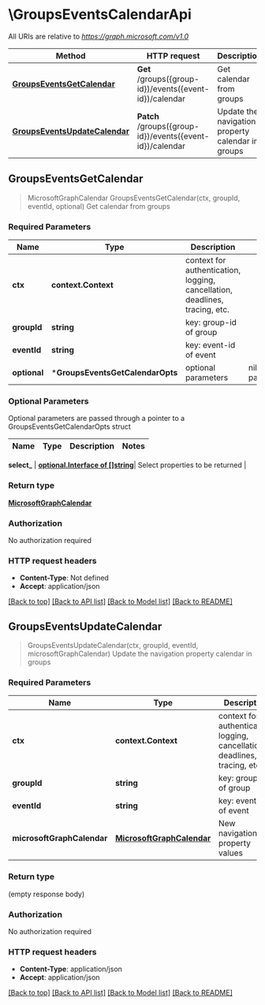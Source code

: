 # \GroupsEventsCalendarApi

All URIs are relative to *https://graph.microsoft.com/v1.0*

Method | HTTP request | Description
------------- | ------------- | -------------
[**GroupsEventsGetCalendar**](GroupsEventsCalendarApi.md#GroupsEventsGetCalendar) | **Get** /groups({group-id})/events({event-id})/calendar | Get calendar from groups
[**GroupsEventsUpdateCalendar**](GroupsEventsCalendarApi.md#GroupsEventsUpdateCalendar) | **Patch** /groups({group-id})/events({event-id})/calendar | Update the navigation property calendar in groups



## GroupsEventsGetCalendar

> MicrosoftGraphCalendar GroupsEventsGetCalendar(ctx, groupId, eventId, optional)
Get calendar from groups

### Required Parameters


Name | Type | Description  | Notes
------------- | ------------- | ------------- | -------------
**ctx** | **context.Context** | context for authentication, logging, cancellation, deadlines, tracing, etc.
**groupId** | **string**| key: group-id of group | 
**eventId** | **string**| key: event-id of event | 
 **optional** | ***GroupsEventsGetCalendarOpts** | optional parameters | nil if no parameters

### Optional Parameters

Optional parameters are passed through a pointer to a GroupsEventsGetCalendarOpts struct


Name | Type | Description  | Notes
------------- | ------------- | ------------- | -------------


 **select_** | [**optional.Interface of []string**](string.md)| Select properties to be returned | 

### Return type

[**MicrosoftGraphCalendar**](microsoft.graph.calendar.md)

### Authorization

No authorization required

### HTTP request headers

- **Content-Type**: Not defined
- **Accept**: application/json

[[Back to top]](#) [[Back to API list]](../README.md#documentation-for-api-endpoints)
[[Back to Model list]](../README.md#documentation-for-models)
[[Back to README]](../README.md)


## GroupsEventsUpdateCalendar

> GroupsEventsUpdateCalendar(ctx, groupId, eventId, microsoftGraphCalendar)
Update the navigation property calendar in groups

### Required Parameters


Name | Type | Description  | Notes
------------- | ------------- | ------------- | -------------
**ctx** | **context.Context** | context for authentication, logging, cancellation, deadlines, tracing, etc.
**groupId** | **string**| key: group-id of group | 
**eventId** | **string**| key: event-id of event | 
**microsoftGraphCalendar** | [**MicrosoftGraphCalendar**](MicrosoftGraphCalendar.md)| New navigation property values | 

### Return type

 (empty response body)

### Authorization

No authorization required

### HTTP request headers

- **Content-Type**: application/json
- **Accept**: application/json

[[Back to top]](#) [[Back to API list]](../README.md#documentation-for-api-endpoints)
[[Back to Model list]](../README.md#documentation-for-models)
[[Back to README]](../README.md)

